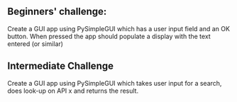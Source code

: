## Beginners' challenge:

Create a GUI app using PySimpleGUI which has a user input field and an OK button. When pressed the app should populate a display with the text entered (or similar)


## Intermediate Challenge

Create a GUI app using PySimpleGUI which takes user input for a search, does look-up on API x and returns the result.
